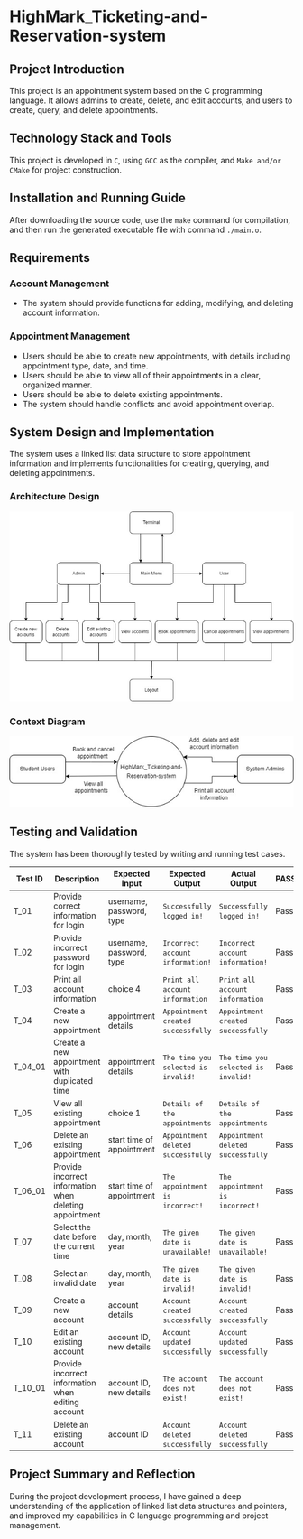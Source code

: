 # HighMark_Ticketing-and-Reservation-system

## Project Introduction

This project is an appointment system based on the C programming language. It allows admins to create, delete, and edit accounts, and users to create, query, and delete appointments.

## Technology Stack and Tools

This project is developed in `C`, using `GCC` as the compiler, and `Make and/or CMake` for project construction.

## Installation and Running Guide

After downloading the source code, use the `make` command for compilation, and then run the generated executable file with command `./main.o`.

## Requirements

### Account Management

-   The system should provide functions for adding, modifying, and deleting account information.

### Appointment Management

-   Users should be able to create new appointments, with details including appointment type, date, and time.
-   Users should be able to view all of their appointments in a clear, organized manner.
-   Users should be able to delete existing appointments.
-   The system should handle conflicts and avoid appointment overlap.

## System Design and Implementation

The system uses a linked list data structure to store appointment information and implements functionalities for creating, querying, and deleting appointments.

### Architecture Design

![Architecture Design](resources/images/Archi.jpg "Architecture Design")

### Context Diagram

![Context Diagram](resources/images/Context_Diagram.jpg "Context Diagram")

## Testing and Validation

The system has been thoroughly tested by writing and running test cases.

| Test ID | Description                                             | Expected Input            | Expected Output                     | Actual Output                       | PASS/FAIL |
| ------- | ------------------------------------------------------- | ------------------------- | ----------------------------------- | ----------------------------------- | --------- |
| T_01    | Provide correct information for login                   | username, password, type  | `Successfully logged in!`           | `Successfully logged in!`           | Pass      |
| T_02    | Provide incorrect password for login                    | username, password, type  | `Incorrect account information!`    | `Incorrect account information!`    | Pass      |
| T_03    | Print all account information                           | choice 4                  | `Print all account information`     | `Print all account information`     | Pass      |
| T_04    | Create a new appointment                                | appointment details       | `Appointment created successfully`  | `Appointment created successfully`  | Pass      |
| T_04_01 | Create a new appointment with duplicated time           | appointment details       | `The time you selected is invalid!` | `The time you selected is invalid!` | Pass      |
| T_05    | View all existing appointment                           | choice 1                  | `Details of the appointments`       | `Details of the appointments`       | Pass      |
| T_06    | Delete an existing appointment                          | start time of appointment | `Appointment deleted successfully`  | `Appointment deleted successfully`  | Pass      |
| T_06_01 | Provide incorrect information when deleting appointment | start time of appointment | `The appointment is incorrect!`     | `The appointment is incorrect!`     | Pass      |
| T_07    | Select the date before the current time                 | day, month, year          | `The given date is unavailable!`    | `The given date is unavailable!`    | Pass      |
| T_08    | Select an invalid date                                  | day, month, year          | `The given date is invalid!`        | `The given date is invalid!`        | Pass      |
| T_09    | Create a new account                                    | account details           | `Account created successfully`      | `Account created successfully`      | Pass      |
| T_10    | Edit an existing account                                | account ID, new details   | `Account updated successfully`      | `Account updated successfully`      | Pass      |
| T_10_01 | Provide incorrect information when editing account      | account ID, new details   | `The account does not exist!`       | `The account does not exist!`       | Pass      |
| T_11    | Delete an existing account                              | account ID                | `Account deleted successfully`      | `Account deleted successfully`      | Pass      |

## Project Summary and Reflection

During the project development process, I have gained a deep understanding of the application of linked list data structures and pointers, and improved my capabilities in C language programming and project management.
